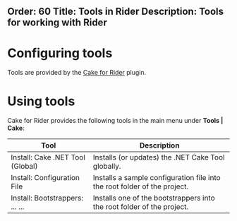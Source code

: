 Order: 60
Title: Tools in Rider
Description: Tools for working with Rider
---

# Configuring tools

Tools are provided by the [Cake for Rider](https://plugins.jetbrains.com/plugin/15729-cake-rider) plugin.

# Using tools

Cake for Rider provides the following tools in the main menu under **Tools | Cake**:

| Tool                               | Description |
|------------------------------------|-------------|
| Install: Cake .NET Tool (Global)   | Installs (or updates) the .NET Cake Tool globally. |
| Install: Configuration File        | Installs a sample configuration file into the root folder of the project. |
| Install: Bootstrappers: ... ...    | Installs one of the bootstrappers into the root folder of the project. |
